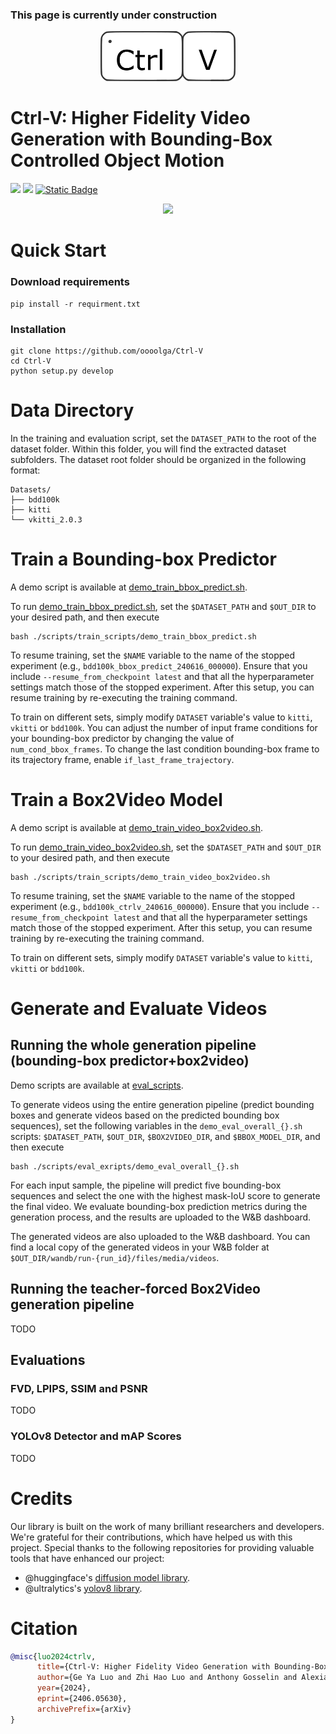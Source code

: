 ### This page is currently under construction

<p align="center">
<a href="https://oooolga.github.io/ctrl-v.github.io/">
<picture>
  <source srcset="./statics/logo_darkmode.png" height="80" media="(prefers-color-scheme: dark)">
  <img src="./statics/logo.png" height="80">
</picture>
</a>
</p>

# Ctrl-V: Higher Fidelity Video Generation with Bounding-Box Controlled Object Motion

<p align="left">
<a href="https://arxiv.org/abs/2406.05630" alt="arXiv">
    <img src="https://img.shields.io/badge/arXiv-2406.05630-b31b1b.svg?style=flat" /></a>
<a href="https://oooolga.github.io/ctrl-v.github.io/" alt="webpage">
    <img src="https://img.shields.io/badge/Webpage-Ctrl_V-darkviolet" /></a>
<a href="https://paperswithcode.com/paper/ctrl-v-higher-fidelity-video-generation-with">
    <img alt="Static Badge" src="https://img.shields.io/badge/paper_with_code-link-turquoise?logo=paperswithcode" />
</a>
<p align="center">
<picture>
  <source srcset="./statics/CtrlV_teaser_darkmode.png" media="(prefers-color-scheme: dark)">
  <img src="./statics/CtrlV_teaserv2.png">
</picture>
</p>

# Quick Start
### Download requirements
```
pip install -r requirment.txt
```

### Installation
```
git clone https://github.com/oooolga/Ctrl-V
cd Ctrl-V
python setup.py develop
```

# Data Directory
In the training and evaluation script, set the `DATASET_PATH` to the root of the dataset folder. Within this folder, you will find the extracted dataset subfolders. The dataset root folder should be organized in the following format: 	
```
Datasets/
├── bdd100k
├── kitti
└── vkitti_2.0.3
```

# Train a Bounding-box Predictor
A demo script is available at [demo_train_bbox_predict.sh](./scripts/train_scripts/demo_train_bbox_predict.sh).

To run [demo_train_bbox_predict.sh](./scripts/train_scripts/demo_train_bbox_predict.sh), set the `$DATASET_PATH` and `$OUT_DIR` to your desired path, and then execute 
```
bash ./scripts/train_scripts/demo_train_bbox_predict.sh
```

To resume training, set the `$NAME` variable to the name of the stopped experiment (e.g., `bdd100k_bbox_predict_240616_000000`). Ensure that you include `--resume_from_checkpoint latest` and that all the hyperparameter settings match those of the stopped experiment. After this setup, you can resume training by re-executing the training command.

To train on different sets, simply modify `DATASET` variable's value to `kitti`, `vkitti` or `bdd100k`. You can adjust the number of input frame conditions for your bounding-box predictor by changing the value of `num_cond_bbox_frames`. To change the last condition bounding-box frame to its trajectory frame, enable `if_last_frame_trajectory`.

# Train a Box2Video Model
A demo script is available at [demo_train_video_box2video.sh](./scripts/train_scripts/demo_train_video_box2video.sh).

To run [demo_train_video_box2video.sh](./scripts/train_scripts/demo_train_video_box2video.sh), set the `$DATASET_PATH` and `$OUT_DIR` to your desired path, and then execute 
```
bash ./scripts/train_scripts/demo_train_video_box2video.sh
```

To resume training, set the `$NAME` variable to the name of the stopped experiment (e.g., `bdd100k_ctrlv_240616_000000`). Ensure that you include `--resume_from_checkpoint latest` and that all the hyperparameter settings match those of the stopped experiment. After this setup, you can resume training by re-executing the training command.

To train on different sets, simply modify `DATASET` variable's value to `kitti`, `vkitti` or `bdd100k`.

# Generate and Evaluate Videos

## Running the whole generation pipeline (bounding-box predictor+box2video)
Demo scripts are available at [eval_scripts](./scripts/eval_scripts/).

To generate videos using the entire generation pipeline (predict bounding boxes and generate videos based on the predicted bounding box sequences), set the following variables in the `demo_eval_overall_{}.sh` scripts: `$DATASET_PATH`, `$OUT_DIR`, `$BOX2VIDEO_DIR`, and `$BBOX_MODEL_DIR`, and then execute 
```
bash ./scripts/eval_exripts/demo_eval_overall_{}.sh
```
For each input sample, the pipeline will predict five bounding-box sequences and select the one with the highest mask-IoU score to generate the final video. We evaluate bounding-box prediction metrics during the generation process, and the results are uploaded to the W&B dashboard.

The generated videos are also uploaded to the W&B dashboard. You can find a local copy of the generated videos in your W&B folder at `$OUT_DIR/wandb/run-{run_id}/files/media/videos`.

## Running the teacher-forced Box2Video generation pipeline
TODO

## Evaluations
### FVD, LPIPS, SSIM and PSNR
TODO

### YOLOv8 Detector and mAP Scores
TODO

# Credits

Our library is built on the work of many brilliant researchers and developers. We're grateful for their contributions, which have helped us with this project. Special thanks to the following repositories for providing valuable tools that have enhanced our project:


- @huggingface's [diffusion model library](https://github.com/huggingface/diffusers/).
- @ultralytics's [yolov8 library](https://github.com/ultralytics/ultralytics).

# Citation

```bibtex
@misc{luo2024ctrlv,
      title={Ctrl-V: Higher Fidelity Video Generation with Bounding-Box Controlled Object Motion}, 
      author={Ge Ya Luo and Zhi Hao Luo and Anthony Gosselin and Alexia Jolicoeur-Martineau and Christopher Pal},
      year={2024},
      eprint={2406.05630},
      archivePrefix={arXiv}
}
```